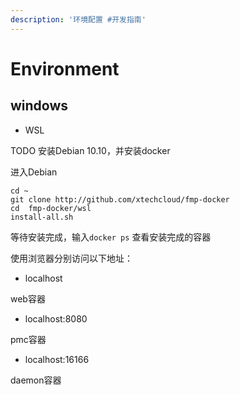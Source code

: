 ```yaml
---
description: '环境配置 #开发指南'
---
```


# Environment

## windows


* WSL

TODO 安装Debian 10.10，并安装docker

进入Debian

```shell
cd ~
git clone http://github.com/xtechcloud/fmp-docker
cd  fmp-docker/wsl
install-all.sh
```

等待安装完成，输入`docker ps` 查看安装完成的容器

使用浏览器分别访问以下地址：

* localhost

web容器

* localhost:8080

pmc容器

* localhost:16166

daemon容器
